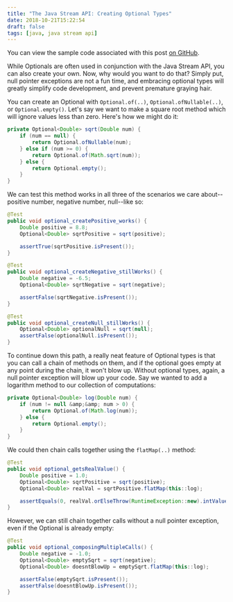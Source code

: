 ```yaml
---
title: "The Java Stream API: Creating Optional Types"
date: 2018-10-21T15:22:54
draft: false
tags: [java, java stream api]
---
```


You can view the sample code associated with this post [on GitHub](https://github.com/nfisher23/java_stream_api_samples).

While Optionals are often used in conjunction with the Java Stream API, you can also create your own.
Now, why would you want to do that? Simply put, null pointer exceptions are not a fun time, and embracing optional
types will greatly simplify code development, and prevent premature graying hair.

You can create an Optional with `Optional.of(..)`, `Optional.ofNullable(..)`, or `Optional.empty()`. Let's say we want to make a
square root method which will ignore values less than zero. Here's how we might do it:

```java
private Optional<Double> sqrt(Double num) {
    if (num == null) {
        return Optional.ofNullable(num);
    } else if (num >= 0) {
        return Optional.of(Math.sqrt(num));
    } else {
        return Optional.empty();
    }
}

```

We can test this method works in all three of the scenarios we care about--positive number, negative number, null--like so:

```java
@Test
public void optional_createPositive_works() {
    Double positive = 8.8;
    Optional<Double> sqrtPositive = sqrt(positive);

    assertTrue(sqrtPositive.isPresent());
}

@Test
public void optional_createNegative_stillWorks() {
    Double negative = -6.5;
    Optional<Double> sqrtNegative = sqrt(negative);

    assertFalse(sqrtNegative.isPresent());
}

@Test
public void optional_createNull_stillWorks() {
    Optional<Double> optionalNull = sqrt(null);
    assertFalse(optionalNull.isPresent());
}

```

To continue down this path, a really neat feature of Optional types is that you can call a chain of methods on them, and if the
optional goes empty at any point during the chain, it won't blow up. Without optional types, again, a null pointer exception will
blow up your code. Say we wanted to add a logarithm method to our collection of computations:

```java
private Optional<Double> log(Double num) {
    if (num != null &amp;&amp; num > 0) {
        return Optional.of(Math.log(num));
    } else {
        return Optional.empty();
    }
}

```

We could then chain calls together using the `flatMap(..)` method:

```java
@Test
public void optional_getsRealValue() {
    Double positive = 1.0;
    Optional<Double> sqrtPositive = sqrt(positive);
    Optional<Double> realVal = sqrtPositive.flatMap(this::log);

    assertEquals(0, realVal.orElseThrow(RuntimeException::new).intValue());
}

```

However, we can still chain together calls without a null pointer exception, even if the Optional<T> is already empty:

```java
@Test
public void optional_composingMultipleCalls() {
    Double negative = -1.0;
    Optional<Double> emptySqrt = sqrt(negative);
    Optional<Double> doesntBlowUp = emptySqrt.flatMap(this::log);

    assertFalse(emptySqrt.isPresent());
    assertFalse(doesntBlowUp.isPresent());
}

```
